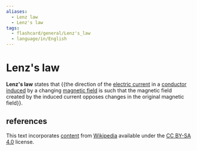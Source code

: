 ```yaml
---
aliases:
  - Lenz law
  - Lenz's law
tags:
  - flashcard/general/Lenz's_law
  - language/in/English
---
```


# Lenz's law

__Lenz's law__ states that {{the direction of the [electric current](electric%20current.md) in a [conductor](electrical%20conductor.md) [induced](electromagnetic%20induction.md) by a changing [magnetic field](magnetic%20field.md) is such that the magnetic field created by the induced current opposes changes in the original magnetic field}}.

## references

This text incorporates [content](https://en.wikipedia.org/wiki/Lenz's_law) from [Wikipedia](Wikipedia.md) available under the [CC BY-SA 4.0](https://creativecommons.org/licenses/by-sa/4.0/) license.
